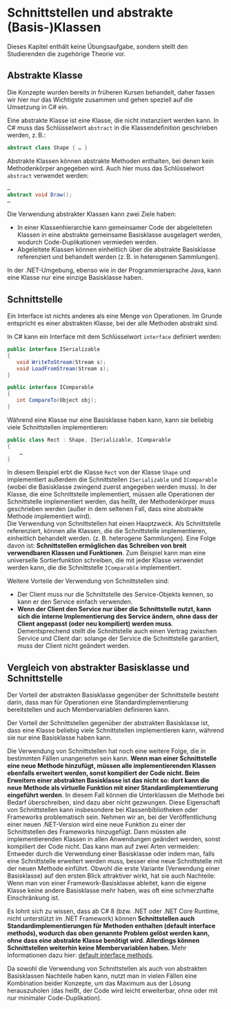# Schnittstellen und abstrakte (Basis-)Klassen

Dieses Kapitel enthält keine Übungsaufgabe, sondern stellt den Studierenden die zugehörige Theorie vor.

## Abstrakte Klasse

Die Konzepte wurden bereits in früheren Kursen behandelt, daher fassen wir hier nur das Wichtigste zusammen und gehen speziell auf die Umsetzung in C# ein.

Eine abstrakte Klasse ist eine Klasse, die nicht instanziiert werden kann. In C# muss das Schlüsselwort `abstract` in die Klassendefinition geschrieben werden, z. B.:

```csharp
abstract class Shape { … }
```

Abstrakte Klassen können abstrakte Methoden enthalten, bei denen kein Methodenkörper angegeben wird. Auch hier muss das Schlüsselwort `abstract` verwendet werden:

```csharp
…
abstract void Draw();
…
```

Die Verwendung abstrakter Klassen kann zwei Ziele haben:

- In einer Klassenhierarchie kann gemeinsamer Code der abgeleiteten Klassen in eine abstrakte gemeinsame Basisklasse ausgelagert werden, wodurch Code-Duplikationen vermieden werden.
- Abgeleitete Klassen können einheitlich über die abstrakte Basisklasse referenziert und behandelt werden (z. B. in heterogenen Sammlungen).

In der .NET-Umgebung, ebenso wie in der Programmiersprache Java, kann eine Klasse nur eine einzige Basisklasse haben.

## Schnittstelle

Ein Interface ist nichts anderes als eine Menge von Operationen. Im Grunde entspricht es einer abstrakten Klasse, bei der alle Methoden abstrakt sind.

In C# kann ein Interface mit dem Schlüsselwort `interface` definiert werden:

```csharp
public interface ISerializable 
{
   void WriteToStream(Stream s);
   void LoadFromStream(Stream s);
}

public interface IComparable 
{
   int CompareTo(Object obj);
}
```

Während eine Klasse nur eine Basisklasse haben kann, kann sie beliebig viele Schnittstellen implementieren:

```csharp
public class Rect : Shape, ISerializable, IComparable
{
    …
}
```

In diesem Beispiel erbt die Klasse `Rect` von der Klasse `Shape` und implementiert außerdem die Schnittstellen `ISerializable` und `IComparable` (wobei die Basisklasse zwingend zuerst angegeben werden muss). In der Klasse, die eine Schnittstelle implementiert, müssen alle Operationen der Schnittstelle implementiert werden, das heißt, der Methodenkörper muss geschrieben werden (außer in dem seltenen Fall, dass eine abstrakte Methode implementiert wird).  
Die Verwendung von Schnittstellen hat einen Hauptzweck. Als Schnittstelle referenziert, können alle Klassen, die die Schnittstelle implementieren, einheitlich behandelt werden. (z. B. heterogene Sammlungen). Eine Folge davon ist: **Schnittstellen ermöglichen das Schreiben von breit verwendbaren Klassen und Funktionen**. Zum Beispiel kann man eine universelle Sortierfunktion schreiben, die mit jeder Klasse verwendet werden kann, die die Schnittstelle `IComparable` implementiert.

Weitere Vorteile der Verwendung von Schnittstellen sind:

- Der Client muss nur die Schnittstelle des Service-Objekts kennen, so kann er den Service einfach verwenden.
- **Wenn der Client den Service nur über die Schnittstelle nutzt, kann sich die interne Implementierung des Service ändern, ohne dass der Client angepasst (oder neu kompiliert) werden muss**. Dementsprechend stellt die Schnittstelle auch einen Vertrag zwischen Service und Client dar: solange der Service die Schnittstelle garantiert, muss der Client nicht geändert werden.

## Vergleich von abstrakter Basisklasse und Schnittstelle

Der Vorteil der abstrakten Basisklasse gegenüber der Schnittstelle besteht darin, dass man für Operationen eine Standardimplementierung bereitstellen und auch Membervariablen definieren kann.

Der Vorteil der Schnittstellen gegenüber der abstrakten Basisklasse ist, dass eine Klasse beliebig viele Schnittstellen implementieren kann, während sie nur eine Basisklasse haben kann.

Die Verwendung von Schnittstellen hat noch eine weitere Folge, die in bestimmten Fällen unangenehm sein kann. **Wenn man einer Schnittstelle eine neue Methode hinzufügt, müssen alle implementierenden Klassen ebenfalls erweitert werden, sonst kompiliert der Code nicht. Beim Erweitern einer abstrakten Basisklasse ist das nicht so: dort kann die neue Methode als virtuelle Funktion mit einer Standardimplementierung eingeführt werden**. In diesem Fall können die Unterklassen die Methode bei Bedarf überschreiben, sind dazu aber nicht gezwungen. Diese Eigenschaft von Schnittstellen kann insbesondere bei Klassenbibliotheken oder Frameworks problematisch sein. Nehmen wir an, bei der Veröffentlichung einer neuen .NET-Version wird eine neue Funktion zu einer der Schnittstellen des Frameworks hinzugefügt. Dann müssten alle implementierenden Klassen in allen Anwendungen geändert werden, sonst kompiliert der Code nicht. Das kann man auf zwei Arten vermeiden: Entweder durch die Verwendung einer Basisklasse oder indem man, falls eine Schnittstelle erweitert werden muss, besser eine neue Schnittstelle mit der neuen Methode einführt. Obwohl die erste Variante (Verwendung einer Basisklasse) auf den ersten Blick attraktiver wirkt, hat sie auch Nachteile: Wenn man von einer Framework-Basisklasse ableitet, kann die eigene Klasse keine andere Basisklasse mehr haben, was oft eine schmerzhafte Einschränkung ist.

Es lohnt sich zu wissen, dass ab C# 8 (bzw. .NET oder .NET Core Runtime, nicht unterstützt im .NET Framework) können **Schnittstellen auch Standardimplementierungen für Methoden enthalten (default interface methods), wodurch das oben genannte Problem gelöst werden kann, ohne dass eine abstrakte Klasse benötigt wird. Allerdings können Schnittstellen weiterhin keine Membervariablen haben.** Mehr Informationen dazu hier: [default interface methods](https://docs.microsoft.com/en-us/dotnet/csharp/language-reference/proposals/csharp-8.0/default-interface-methods).

Da sowohl die Verwendung von Schnittstellen als auch von abstrakten Basisklassen Nachteile haben kann, nutzt man in vielen Fällen eine Kombination beider Konzepte, um das Maximum aus der Lösung herauszuholen (das heißt, der Code wird leicht erweiterbar, ohne oder mit nur minimaler Code-Duplikation).